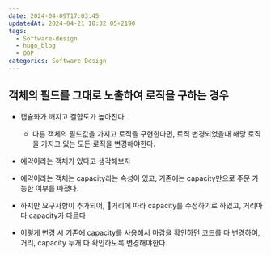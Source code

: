 ```yaml
---
date: 2024-04-09T17:03:45
updatedAt: 2024-04-21 18:32:05+2190
tags:
  - Software-design
  - hugo_blog
  - OOP
categories: Software-Design
---
```

## 객체의 필드를 그대로 노출하여 로직을 구하는 경우
- 캡슐화가 깨지고 결합도가 높아진다.
	- 다른 객체의 필드값을 가지고 로직을 구현한다면, 로직 변경되었을때 해당 로직을 가지고 있는 모든 로직을 변경해야한다.

- 예약이라는 객체가 있다고 생각해보자
- 예약이라는 객체는 capacity라는 속성이 있고, 기존에는 capacity만으로 주문 가능한 여부를 따졌다.
- 하지만 요구사항이 추가되어, 거리에 따라 capacity를 수정하기로 하였고, 거리마다 capacity가 다르다
- 이렇게 변경 시 기존에 capacity를 사용해서 마감을 확인하던 코드를 다 변경하여, 거리, capacity 두개 다 확인하도록 변경해야한다.